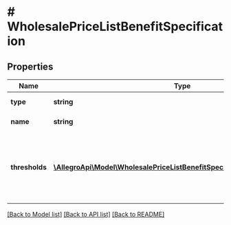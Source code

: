 # # WholesalePriceListBenefitSpecification

## Properties

Name | Type | Description | Notes
------------ | ------------- | ------------- | -------------
**type** | **string** |  | [optional] [default to 'WHOLESALE_PRICE_LIST']
**name** | **string** | Price list name (visible to you only). |
**thresholds** | [**\AllegroApi\Model\WholesalePriceListBenefitSpecificationAllOfThresholds[]**](WholesalePriceListBenefitSpecificationAllOfThresholds.md) | List of discount thresholds. A threshold with a higher quantity.lowerBound than another must also have a higher discount.percentage. |

[[Back to Model list]](../../README.md#models) [[Back to API list]](../../README.md#endpoints) [[Back to README]](../../README.md)
